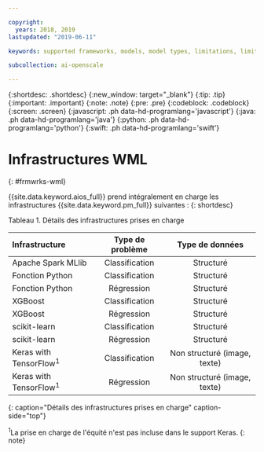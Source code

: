 ```yaml
---

copyright:
  years: 2018, 2019
lastupdated: "2019-06-11"

keywords: supported frameworks, models, model types, limitations, limits

subcollection: ai-openscale

---
```


{:shortdesc: .shortdesc}
{:new_window: target="_blank"}
{:tip: .tip}
{:important: .important}
{:note: .note}
{:pre: .pre}
{:codeblock: .codeblock}
{:screen: .screen}
{:javascript: .ph data-hd-programlang='javascript'}
{:java: .ph data-hd-programlang='java'}
{:python: .ph data-hd-programlang='python'}
{:swift: .ph data-hd-programlang='swift'}

# Infrastructures WML
{: #frmwrks-wml}

{{site.data.keyword.aios_full}} prend intégralement en charge les infrastructures {{site.data.keyword.pm_full}} suivantes : 
{: shortdesc}

Tableau 1. Détails des infrastructures prises en charge

| Infrastructure | Type de problème | Type de données |
|:---|:---:|:---:|
| Apache Spark MLlib | Classification | Structuré |
| Fonction Python | Classification | Structuré |
| Fonction Python | Régression | Structuré |
| XGBoost | Classification | Structuré |
| XGBoost | Régression | Structuré |
| scikit-learn | Classification | Structuré |
| scikit-learn | Régression | Structuré |
| Keras with TensorFlow<sup>1</sup> | Classification | Non structuré (image, texte) |
| Keras with TensorFlow<sup>1</sup> | Régression | Non structuré (image, texte) |
{: caption="Détails des infrastructures prises en charge" caption-side="top"}

<sup>1</sup>La prise en charge de l'équité n'est pas incluse dans le support Keras.
{: note}




